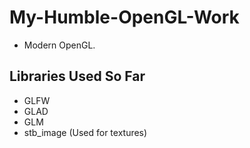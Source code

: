 # My-Humble-OpenGL-Work
- Modern OpenGL.
## Libraries Used So Far ##
- GLFW
- GLAD
- GLM
- stb_image (Used for textures)
